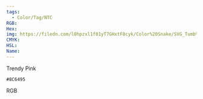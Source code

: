 ```yaml
---
tags:
  - Color/Tag/NTC
RGB:
Hex:
img: https://filedn.com/l0hpzxl1f01yT7GHxtF8cyk/Color%20Snake/SVG_Tumb%20Mass%20No%20Name/8C6495.svg
CMYK:
HSL:
Name:
---
```

Trendy Pink
```palette
#8C6495
```
RGB
